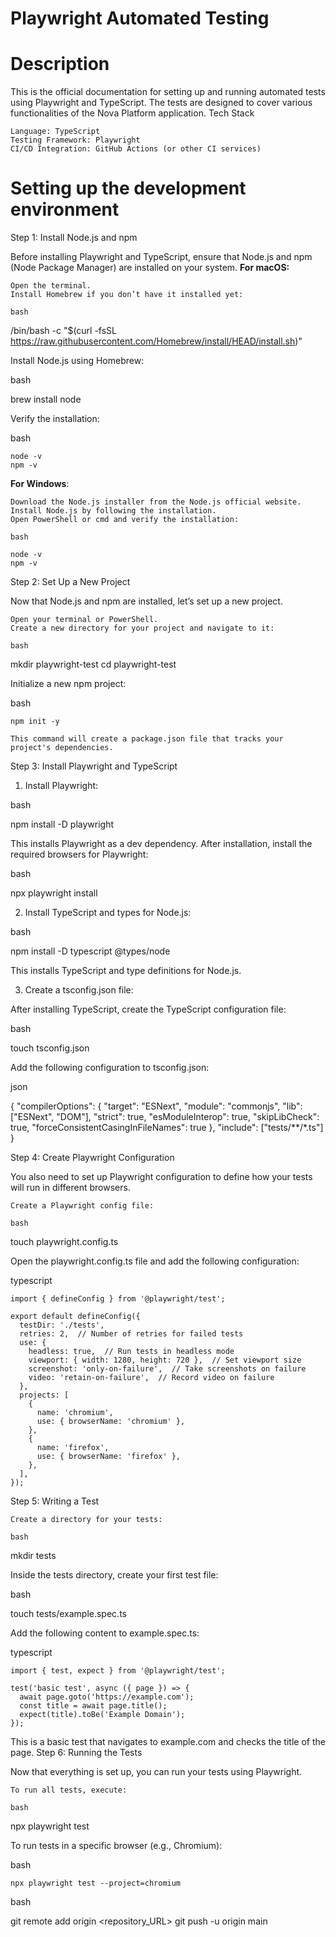 # Playwright Automated Testing

# Description

This is the official documentation for setting up and running automated tests
using Playwright and TypeScript. The tests are designed to cover various
functionalities of the Nova Platform application.
Tech Stack

    Language: TypeScript
    Testing Framework: Playwright
    CI/CD Integration: GitHub Actions (or other CI services)

# Setting up the development environment

Step 1: Install Node.js and npm

Before installing Playwright and TypeScript, ensure that Node.js and npm (Node
Package Manager) are installed on your system.
**For macOS:**

    Open the terminal.
    Install Homebrew if you don’t have it installed yet:

    bash

/bin/bash -c "$(curl
-fsSL https://raw.githubusercontent.com/Homebrew/install/HEAD/install.sh)"

Install Node.js using Homebrew:

bash

brew install node

Verify the installation:

bash

    node -v
    npm -v

**For Windows**:

    Download the Node.js installer from the Node.js official website.
    Install Node.js by following the installation.
    Open PowerShell or cmd and verify the installation:

    bash

    node -v
    npm -v

Step 2: Set Up a New Project

Now that Node.js and npm are installed, let’s set up a new project.

    Open your terminal or PowerShell.
    Create a new directory for your project and navigate to it:

    bash

mkdir playwright-test
cd playwright-test

Initialize a new npm project:

bash

    npm init -y

    This command will create a package.json file that tracks your project's dependencies.

Step 3: Install Playwright and TypeScript

1. Install Playwright:

bash

npm install -D playwright

This installs Playwright as a dev dependency. After installation, install the
required browsers for Playwright:

bash

npx playwright install

2. Install TypeScript and types for Node.js:

bash

npm install -D typescript @types/node

This installs TypeScript and type definitions for Node.js.

3. Create a tsconfig.json file:

After installing TypeScript, create the TypeScript configuration file:

bash

touch tsconfig.json

Add the following configuration to tsconfig.json:

json

{
"compilerOptions": {
"target": "ESNext",
"module": "commonjs",
"lib": ["ESNext", "DOM"],
"strict": true,
"esModuleInterop": true,
"skipLibCheck": true,
"forceConsistentCasingInFileNames": true
},
"include": ["tests/**/*.ts"]
}

Step 4: Create Playwright Configuration

You also need to set up Playwright configuration to define how your tests will
run in different browsers.

    Create a Playwright config file:

    bash

touch playwright.config.ts

Open the playwright.config.ts file and add the following configuration:

typescript

    import { defineConfig } from '@playwright/test';

    export default defineConfig({
      testDir: './tests',
      retries: 2,  // Number of retries for failed tests
      use: {
        headless: true,  // Run tests in headless mode
        viewport: { width: 1280, height: 720 },  // Set viewport size
        screenshot: 'only-on-failure',  // Take screenshots on failure
        video: 'retain-on-failure',  // Record video on failure
      },
      projects: [
        {
          name: 'chromium',
          use: { browserName: 'chromium' },
        },
        {
          name: 'firefox',
          use: { browserName: 'firefox' },
        },
      ],
    });

Step 5: Writing a Test

    Create a directory for your tests:

    bash

mkdir tests

Inside the tests directory, create your first test file:

bash

touch tests/example.spec.ts

Add the following content to example.spec.ts:

typescript

    import { test, expect } from '@playwright/test';

    test('basic test', async ({ page }) => {
      await page.goto('https://example.com');
      const title = await page.title();
      expect(title).toBe('Example Domain');
    });

This is a basic test that navigates to example.com and checks the title of the
page.
Step 6: Running the Tests

Now that everything is set up, you can run your tests using Playwright.

    To run all tests, execute:

    bash

npx playwright test

To run tests in a specific browser (e.g., Chromium):

bash

    npx playwright test --project=chromium

bash

git remote add origin <repository_URL>
git push -u origin main



